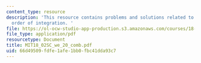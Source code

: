 ```yaml
---
content_type: resource
description: 'This resource contains problems and solutions related to changing the
  order of integration. '
file: https://ol-ocw-studio-app-production.s3.amazonaws.com/courses/18-02sc-multivariable-calculus-fall-2010/66d49509fdfe1afe1bb0fbc41dda93c7_MIT18_02SC_we_20_comb.pdf
file_type: application/pdf
resourcetype: Document
title: MIT18_02SC_we_20_comb.pdf
uid: 66d49509-fdfe-1afe-1bb0-fbc41dda93c7
---
```

